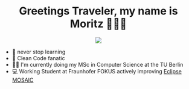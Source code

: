 <h1 align='center'>
  Greetings Traveler, my name is Moritz 🏄🏽‍♂️
</h1>
<p align='center'>
   <a href="www.linkedin.com/in/moritz-schweppenhaeuser/">
    <img src="https://img.shields.io/badge/linkedin-%230077B5.svg?&style=for-the-badge&logo=linkedin&logoColor=white]" />
  </a>
</p>

* 📕 never stop learning
* 🧹 Clean Code fanatic
* 👨‍🎓 I'm currently doing my MSc in Computer Science at the TU Berlin
* 💻 Working Student at Fraunhofer FOKUS actively improving [Eclipse MOSAIC](https://github.com/eclipse/mosaic)
